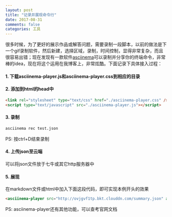 ```yaml
---
layout: post
title: "记录并展现命令行"
date: 2017-08-31
comments: false
categories: 工具
---
```


<asciinema-player src="http://ovjgvf1tp.bkt.clouddn.com/summary.json" autoplay preload loop></asciinema-player>

很多时候，为了更好的展示作品或解答问题，需要录制一段脚本，以前的做法是下一个gif录制软件，然后新建，选择区域，录制，时间控制，显得非常复杂，而且很容易出错；现在发现有一款软件[asciinema](https://asciinema.org/)可以录制并分享你的终端命令，非常棒的idea，现在将这个运用在我博客上，非常炫酷。下面记录下具体接入过程：

#### 1. 下载asciinema-player.js和asciinema-player.css到相应的目录
#### 2. 添加到html的head中

```html
<link rel="stylesheet" type="text/css" href="./asciinema-player.css" />
<script type="text/javascript" src="./asciinema-player.js"></script>
```

#### 3. 录制

```bash
asciinema rec test.json
```

PS: 按ctrl+D结束录制

#### 4. 上传json至云端
可以将json文件放于七牛或其它http服务器中

#### 5. 展现

在markdown文件或html中加入下面这段代码，即可实现本例开头的效果

```html
<asciinema-player src="http://ovjgvf1tp.bkt.clouddn.com/summary.json" autoplay preload loop></asciinema-player>
```
PS: asciinema-player还有其他功能，可以查考官网文档